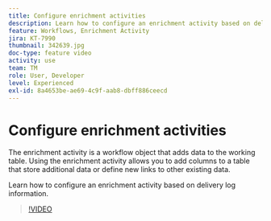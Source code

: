 ```yaml
---
title: Configure enrichment activities
description: Learn how to configure an enrichment activity based on delivery log information.
feature: Workflows, Enrichment Activity
jira: KT-7990
thumbnail: 342639.jpg
doc-type: feature video
activity: use
team: TM
role: User, Developer
level: Experienced
exl-id: 8a4653be-ae69-4c9f-aab8-dbff886ceecd
---
```

# Configure enrichment activities

The enrichment activity is a workflow object that adds data to the working table. Using the enrichment activity allows you to add columns to a table that store additional data or define new links to other existing data.

Learn how to configure an enrichment activity based on delivery log information.

>[!VIDEO](https://video.tv.adobe.com/v/342639?quality=12&learn=on)
